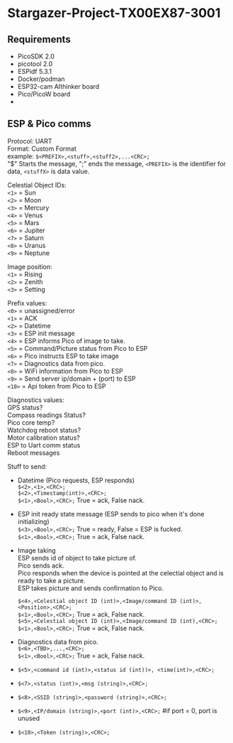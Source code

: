 # Stargazer-Project-TX00EX87-3001


## Requirements
-   PicoSDK 2.0
-   picotool 2.0
-   ESPidf 5.3.1
-   Docker/podman
-   ESP32-cam AIthinker board
-   Pico/PicoW board
-   



## ESP & Pico comms
Protocol: UART<br>
Format: Custom Format<br>
example: `$<PREFIX>,<stuff>,<stuff2>,...<CRC>;`<br>
"$" Starts the message, ";" ends the message, `<PREFIX>` is the identifier for data, `<stuffX>` is data value.<br>

Celestial Object IDs:<br>
`<1>` = Sun<br>
`<2>` = Moon<br>
`<3>` = Mercury<br>
`<4>` = Venus<br>
`<5>` = Mars<br>
`<6>` = Jupiter<br>
`<7>` = Saturn<br>
`<8>` = Uranus<br>
`<9>` = Neptune<br>

Image position:<br>
`<1>` = Rising<br>
`<2>` = Zenith<br>
`<3>` = Setting<br>

Prefix values:<br>
`<0>` = unassigned/error<br>
`<1>` = ACK<br>
`<2>` = Datetime<br>
`<3>` = ESP init message<br>
`<4>` = ESP informs Pico of image to take.<br>
`<5>` = Command/Picture status from Pico to ESP<br>
`<6>` = Pico instructs ESP to take image<br>
`<7>` = Diagnostics data from pico.         
`<8>` = WiFi information from Pico to ESP       
`<9>` = Send server ip/domain + (port) to ESP   
`<10>` = Api token from Pico to ESP             

Diagnostics values:<br>
GPS status?<br>
Compass readings Status?<br>
Pico core temp?<br>
Watchdog reboot status?<br>
Motor calibration status?<br>
ESP to Uart comm status<br>
Reboot messages<br>


Stuff to send:

-   Datetime (Pico requests, ESP responds)<br>
    `$<2>,<1>,<CRC>;`<br>
    `$<2>,<Timestamp(int)>,<CRC>;`<br>
    `$<1>,<Bool>,<CRC>;` True = ack, False nack.

-   ESP init ready state message (ESP sends to pico when it's done initializing)<br>
    `$<3>,<Bool>,<CRC>;` True = ready, False = ESP is fucked.<br>
    `$<1>,<Bool>,<CRC>;` True = ack, False nack.

-   Image taking<br>
    ESP sends id of object to take picture of.<br>
    Pico sends ack.<br>
    Pico responds when the device is pointed at the celectial object and is ready to take a picture.<br>
    ESP takes picture and sends confirmation to Pico.<br>

    `$<4>,<Celestial object ID (int)>,<Image/command ID (int)>,<Position>,<CRC>;`<br>
    `$<1>,<Bool>,<CRC>;` True = ack, False nack.<br>
    `$<5>,<Celestial object ID (int)>,<Image/command ID (int),<CRC>;`<br>
    `$<1>,<Bool>,<CRC>;` True = ack, False nack.<br>

-   Diagnostics data from pico.<br>
    `$<6>,<TBD>,...,<CRC>;`<br>
    `$<1>,<Bool>,<CRC>;` True = ack, False nack.<br>


-   `$<5>,<command id (int)>,<status id (int))>, <time(int)>,<CRC>;`<br>
-   `$<7>,<status (int)>,<msg (string)>,<CRC>;`<br>
-   `$<8>,<SSID (string)>,<password (string)>,<CRC>;`<br>
-   `$<9>,<IP/domain (string)>,<port (int)>,<CRC>;` #if port = 0, port is unused<br>
-   `$<10>,<Token (string)>,<CRC>;`<br>